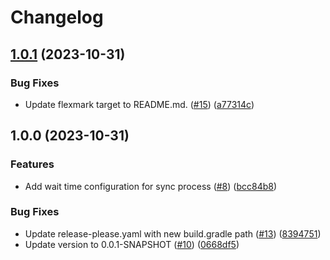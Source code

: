 # Changelog

## [1.0.1](https://github.com/MartinWitt/repo-syncer/compare/v1.0.0...v1.0.1) (2023-10-31)


### Bug Fixes

* Update flexmark target to README.md. ([#15](https://github.com/MartinWitt/repo-syncer/issues/15)) ([a77314c](https://github.com/MartinWitt/repo-syncer/commit/a77314cc2d56383adbe55f982cc0c191c2acf739))

## 1.0.0 (2023-10-31)


### Features

* Add wait time configuration for sync process ([#8](https://github.com/MartinWitt/repo-syncer/issues/8)) ([bcc84b8](https://github.com/MartinWitt/repo-syncer/commit/bcc84b8c7f8e25e675b64539b15fe7c40309e83f))


### Bug Fixes

* Update release-please.yaml with new build.gradle path ([#13](https://github.com/MartinWitt/repo-syncer/issues/13)) ([8394751](https://github.com/MartinWitt/repo-syncer/commit/8394751b9dbefc71700417b992b1aa6cc2a5cf29))
* Update version to 0.0.1-SNAPSHOT ([#10](https://github.com/MartinWitt/repo-syncer/issues/10)) ([0668df5](https://github.com/MartinWitt/repo-syncer/commit/0668df596b6ff0a762b9627e55c60bdddfe795b6))
